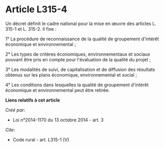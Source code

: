 # Article L315-4

Un décret définit le cadre national pour la mise en œuvre des articles L. 315-1 et L. 315-2. Il fixe : 

1° La procédure de reconnaissance de la qualité de groupement d'intérêt économique et environnemental ; 

2° Les types de critères économiques, environnementaux et sociaux pouvant être pris en compte pour l'évaluation de la qualité
du projet ; 

3° Les modalités de suivi, de capitalisation et de diffusion des résultats obtenus sur les plans économique, environnemental
et social ; 

4° Les conditions dans lesquelles la qualité de groupement d'intérêt économique et environnemental peut être retirée.

**Liens relatifs à cet article**

_Créé par_:

  - Loi n°2014-1170 du 13 octobre 2014 - art. 3

_Cite_:

  - Code rural - art. L315-1 (V)

